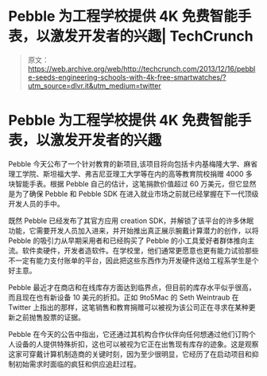 # Pebble 为工程学校提供 4K 免费智能手表，以激发开发者的兴趣| TechCrunch

> 原文：<https://web.archive.org/web/http://techcrunch.com/2013/12/16/pebble-seeds-engineering-schools-with-4k-free-smartwatches/?utm_source=dlvr.it&utm_medium=twitter>

# Pebble 为工程学校提供 4K 免费智能手表，以激发开发者的兴趣

Pebble 今天公布了一个针对教育的新项目,该项目将向包括卡内基梅隆大学、麻省理工学院、斯坦福大学、弗吉尼亚理工大学等在内的高等教育院校捐赠 4000 多块智能手表。根据 Pebble 自己的估计，这笔捐款价值超过 60 万美元，但它显然是为了确保 Pebble 和 Pebble SDK 在进入就业市场之前就已经掌握在下一代顶级开发人员的手中。

既然 Pebble 已经发布了其官方应用 creation SDK，并解锁了该平台的许多休眠功能，它需要开发人员加入进来，并开始推出真正展示腕戴计算潜力的创作，以将 Pebble 的吸引力从早期采用者和已经购买了 Pebble 的小工具爱好者群体推向主流。软件卖硬件，开发者造软件。在学校里，他们通常更愿意也更有能力试验那些不一定有能力支付账单的平台，因此把这些东西作为开发硬件送给工程系学生是个好主意。

Pebble 最近才在商店和在线库存方面达到临界点，但目前的库存水平似乎很高，而且现在也有新设备 10 美元的折扣。正如 9to5Mac 的 Seth Weintraub 在 Twitter 上指出的那样，这笔销售和教育捐赠可以被视为该公司正在寻求在某种更新之前抛售股票的证据。

Pebble 在今天的公告中指出，它还通过其机构合作伙伴向任何想通过他们订购个人设备的人提供特殊折扣，这也可以被视为它正在出售现有库存的迹象。这是观察这家可穿戴计算机制造商的关键时刻，因为至少很明显，它经历了在启动项目和抑制初始需求时面临的疯狂和供应追赶过程。
